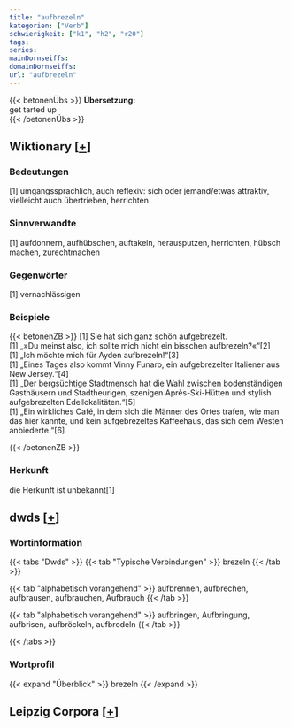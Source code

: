 ```yaml
---
title: "aufbrezeln"
kategorien: ["Verb"]
schwierigkeit: ["k1", "h2", "r20"]
tags:
series:
mainDornseiffs:
domainDornseiffs:
url: "aufbrezeln"
---
```


{{< betonenÜbs >}}
**Übersetzung:**  
get tarted up  
{{< /betonenÜbs >}}

## Wiktionary [[+](https://de.wiktionary.org/wiki/aufbrezeln)]

### Bedeutungen
[1] umgangssprachlich, auch reflexiv: sich oder jemand/etwas attraktiv, vielleicht auch übertrieben, herrichten  

### Sinnverwandte
[1] aufdonnern, aufhübschen, auftakeln, herausputzen, herrichten, hübsch machen, zurechtmachen  

### Gegenwörter
[1] vernachlässigen  

### Beispiele
{{< betonenZB >}}
[1] Sie hat sich ganz schön aufgebrezelt.  
[1] „»Du meinst also, ich sollte mich nicht ein bisschen aufbrezeln?«“[2]  
[1] „Ich möchte mich für Ayden aufbrezeln!“[3]  
[1] „Eines Tages also kommt Vinny Funaro, ein aufgebrezelter Italiener aus New Jersey.“[4]  
[1] „Der bergsüchtige Stadtmensch hat die Wahl zwischen bodenständigen Gasthäusern und Stadtheurigen, szenigen Après-Ski-Hütten und stylish aufgebrezelten Edellokalitäten.“[5]  
[1] „Ein wirkliches Café, in dem sich die Männer des Ortes trafen, wie man das hier kannte, und kein aufgebrezeltes Kaffeehaus, das sich dem Westen anbiederte.“[6]  

{{< /betonenZB >}}
### Herkunft
die Herkunft ist unbekannt[1]  



## dwds [[+](https://www.dwds.de/wb/aufbrezeln)]

### Wortinformation
{{< tabs "Dwds" >}}
{{< tab "Typische Verbindungen" >}}
brezeln
{{< /tab >}}

{{< tab "alphabetisch vorangehend" >}}
aufbrennen, aufbrechen, aufbrausen, aufbrauchen, Aufbrauch
{{< /tab >}}

{{< tab "alphabetisch vorangehend" >}}
aufbringen, Aufbringung, aufbrisen, aufbröckeln, aufbrodeln
{{< /tab >}}

{{< /tabs >}}

### Wortprofil
{{< expand "Überblick" >}} brezeln {{< /expand >}}

## Leipzig Corpora [[+](https://corpora.uni-leipzig.de/en/res?word=aufbrezeln&corpusId=deu_newscrawl-public_2018)]

